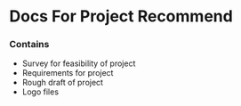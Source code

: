 # Docs For Project Recommend
### Contains
- Survey for feasibility of project
- Requirements for project
- Rough draft of project
- Logo files
